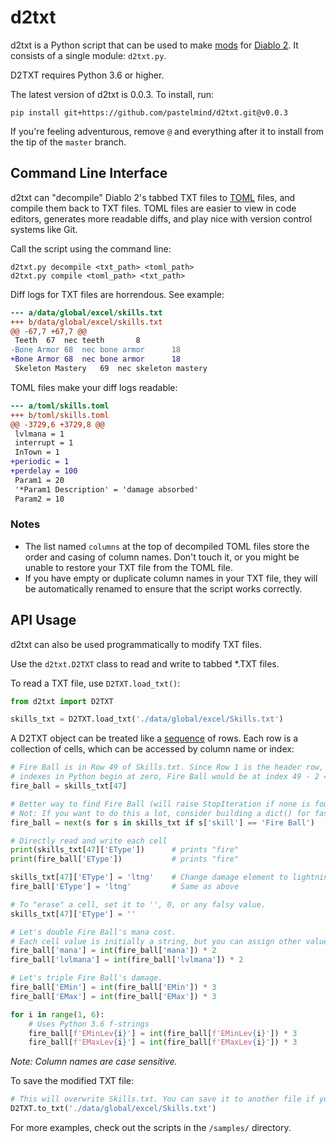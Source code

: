 # d2txt

d2txt is a Python script that can be used to make [mods][mod] for [Diablo 2].
It consists of a single module: `d2txt.py`.

D2TXT requires Python 3.6 or higher.

The latest version of d2txt is 0.0.3. To install, run:

```
pip install git+https://github.com/pastelmind/d2txt.git@v0.0.3
```

If you're feeling adventurous, remove `@` and everything after it to install
from the tip of the `master` branch.

## Command Line Interface

d2txt can "decompile" Diablo 2's tabbed TXT files to [TOML] files, and compile
them back to TXT files. TOML files are easier to view in code editors, generates
more readable diffs, and play nice with version control systems like Git.

Call the script using the command line:

```
d2txt.py decompile <txt_path> <toml_path>
d2txt.py compile <toml_path> <txt_path>
```

Diff logs for TXT files are horrendous. See example:

```diff
--- a/data/global/excel/skills.txt
+++ b/data/global/excel/skills.txt
@@ -67,7 +67,7 @@
 Teeth	67	nec	teeth		8												teeth																																																												necromancer_bone_cast														19	17					teeth	teeth	bonecast										1	1		none												SC	SC	xx																	1						necromancer_bone_cast			1	20													1						1	7	6	1	1										"min(ln12,24)"	# missiles	par3	activation frame					2	number of missiles	1	additional missiles/level	0	Acivation frame of teeth									15	damage synergy	1								7															mag	4	2	2	3	4	5	8	2	3	4	5	6	(skill('Bone Wall'.blvl)+skill('Bone Prison'.blvl)+skill('Bone Spear'.blvl)+skill('Bone Spirit'.blvl))*par8								256	1000
-Bone Armor	68	nec	bone armor		18																	bonearmor				bonearmor	(ln12 + (skill('Bone Wall'.blvl) + skill('Bone Prison'.blvl)) * par8)*256	bonearmormax	(ln12 + (skill('Bone Wall'.blvl) + skill('Bone Prison'.blvl)) * par8)*256									absorbdamage	22																																						necromancer_bonearmor																																1	3		none												SC	SC	xx																	1						necromancer_bonearmor			1	20																			1	8	11	1	1	1																	20	damage absorbed	10	additional absorbed/level											15	absorb synergy	1								8																																				256	1000
+Bone Armor	68	nec	bone armor		18																	bonearmor				bonearmor	(ln12 + (skill('Bone Wall'.blvl) + skill('Bone Prison'.blvl)) * par8)*256	bonearmormax	(ln12 + (skill('Bone Wall'.blvl) + skill('Bone Prison'.blvl)) * par8)*256									absorbdamage	22																																						necromancer_bonearmor																																1	3		none												SC	SC	xx																	1						necromancer_bonearmor			1	20																			1	8	11	1	1	1		1	100														20	damage absorbed	10	additional absorbed/level											15	absorb synergy	1								8																																				256	1000
 Skeleton Mastery	69	nec	skeleton mastery																																											skel_mastery																																																															1	0		none												SC	SC	xx																										1	20					Raise Skeleton														0	8	0	0	1						1												8	additional hit points/level	2	additional damage per level	5	hp% per level for revive	10	dmg% per level for revive									1								8																																				256	1000
```

TOML files make your diff logs readable:

```diff
--- a/toml/skills.toml
+++ b/toml/skills.toml
@@ -3729,6 +3729,8 @@
 lvlmana = 1
 interrupt = 1
 InTown = 1
+periodic = 1
+perdelay = 100
 Param1 = 20
 '*Param1 Description' = 'damage absorbed'
 Param2 = 10
```

### Notes

- The list named `columns` at the top of decompiled TOML files store the order
  and casing of column names. Don't touch it, or you might be unable to restore
  your TXT file from the TOML file.
- If you have empty or duplicate column names in your TXT file, they will be
  automatically renamed to ensure that the script works correctly.

## API Usage

d2txt can also be used programmatically to modify TXT files.

Use the `d2txt.D2TXT` class to read and write to tabbed *.TXT files.

To read a TXT file, use `D2TXT.load_txt()`:

```python
from d2txt import D2TXT

skills_txt = D2TXT.load_txt('./data/global/excel/Skills.txt')
```

A D2TXT object can be treated like a [sequence] of rows. Each row is a
collection of cells, which can be accessed by column name or index:

```python
# Fire Ball is in Row 49 of Skills.txt. Since Row 1 is the header row, and list
# indexes in Python begin at zero, Fire Ball would be at index 49 - 2 = 47.
fire_ball = skills_txt[47]

# Better way to find Fire Ball (will raise StopIteration if none is found)
# Not: If you want to do this a lot, consider building a dict() for fast lookups
fire_ball = next(s for s in skills_txt if s['skill'] == 'Fire Ball')

# Directly read and write each cell
print(skills_txt[47]['EType'])      # prints "fire"
print(fire_ball['EType'])           # prints "fire"

skills_txt[47]['EType'] = 'ltng'    # Change damage element to lightning
fire_ball['EType'] = 'ltng'         # Same as above

# To "erase" a cell, set it to '', 0, or any falsy value.
skills_txt[47]['EType'] = ''

# Let's double Fire Ball's mana cost.
# Each cell value is initially a string, but you can assign other values.
fire_ball['mana'] = int(fire_ball['mana']) * 2
fire_ball['lvlmana'] = int(fire_ball['lvlmana']) * 2

# Let's triple Fire Ball's damage.
fire_ball['EMin'] = int(fire_ball['EMin']) * 3
fire_ball['EMax'] = int(fire_ball['EMax']) * 3

for i in range(1, 6):
    # Uses Python 3.6 f-strings
    fire_ball[f'EMinLev{i}'] = int(fire_ball[f'EMinLev{i}']) * 3
    fire_ball[f'EMaxLev{i}'] = int(fire_ball[f'EMaxLev{i}']) * 3
```

*Note: Column names are case sensitive.*

To save the modified TXT file:

```python
# This will overwrite Skills.txt. You can save it to another file if you wish.
D2TXT.to_txt('./data/global/excel/Skills.txt')
```

For more examples, check out the scripts in the `/samples/` directory.

[TOML]: https://github.com/toml-lang/toml
[mod]: https://en.wikipedia.org/wiki/Mod_(video_gaming)
[Diablo 2]: http://blizzard.com/diablo2/
[sequence]: https://docs.python.org/3/glossary.html#term-sequence
